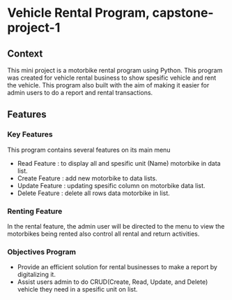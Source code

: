 # Vehicle Rental Program, capstone-project-1

## Context
This mini project is a motorbike rental program using Python. This program was created for vehicle rental business to show spesific vehicle and rent the vehicle. This program also built with the aim of making it easier for admin users to do a report and rental transactions. 

## Features

### Key Features
This program contains several features on its main menu 
- Read Feature : to display all and spesific unit (Name) motorbike in data list. 
- Create Feature : add new motorbike to data lists.
- Update Feature : updating spesific column on motorbike data list.
- Delete Feature : delete all rows data motorbike in list.

### Renting Feature 
In the rental feature, the admin user will be directed to the menu to view the motorbikes being rented also control all rental and return activities.

### Objectives Program
- Provide an efficient solution for rental businesses to make a report by digitalizing it.
- Assist users admin to do CRUD(Create, Read, Update, and Delete) vehicle they need in a spesific unit on list.
